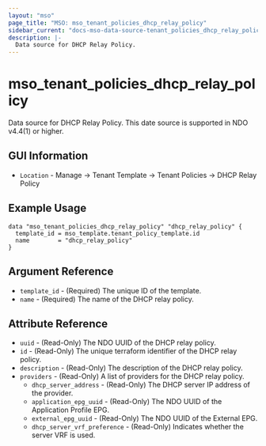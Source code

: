 ```yaml
---
layout: "mso"
page_title: "MSO: mso_tenant_policies_dhcp_relay_policy"
sidebar_current: "docs-mso-data-source-tenant_policies_dhcp_relay_policy"
description: |-
  Data source for DHCP Relay Policy.
---
```


# mso_tenant_policies_dhcp_relay_policy #

Data source for DHCP Relay Policy. This date source is supported in NDO v4.4(1) or higher.

## GUI Information ##

* `Location` - Manage -> Tenant Template -> Tenant Policies -> DHCP Relay Policy

## Example Usage ##

```hcl
data "mso_tenant_policies_dhcp_relay_policy" "dhcp_relay_policy" {
  template_id = mso_template.tenant_policy_template.id
  name        = "dhcp_relay_policy"
}
```

## Argument Reference ##

* `template_id` - (Required) The unique ID of the template.
* `name` - (Required) The name of the DHCP relay policy.

## Attribute Reference ##

* `uuid` - (Read-Only) The NDO UUID of the DHCP relay policy.
* `id` - (Read-Only) The unique terraform identifier of the DHCP relay policy.
* `description` - (Read-Only) The description of the DHCP relay policy.
* `providers` - (Read-Only) A list of providers for the DHCP relay policy.
  * `dhcp_server_address` - (Read-Only) The DHCP server IP address of the provider.
  * `application_epg_uuid` - (Read-Only) The NDO UUID of the Application Profile EPG.
  * `external_epg_uuid` - (Read-Only) The NDO UUID of the External EPG.
  * `dhcp_server_vrf_preference` - (Read-Only) Indicates whether the server VRF is used.
